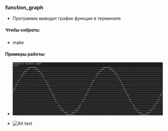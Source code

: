 ### function_graph
- Программа выводит график функции в терминале
##### Чтобы собрать:
- make
#### Примеры работы:
- ![Alt text](/img/sinx.png?raw=true "Title")

- ![Alt text](/img/сosx.png?raw=true "Title")
